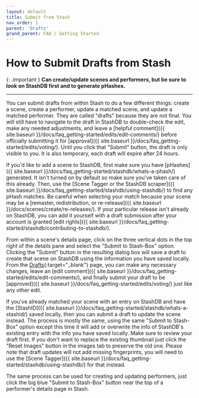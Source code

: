```yaml
---
layout: default
title: Submit from Stash
nav_order: 1
parent: 'Drafts'
grand_parent: FAQ / Getting Started
---
```


# How to Submit Drafts from Stash

{: .important }
**Can create/update scenes and performers, but be sure to look on StashDB first and to generate pHashes.**

---

You can submit drafts from within Stash to do a few different things: create a scene, create a performer, update a matched scene, and update a matched performer. They are called "drafts" because they are not final. You will still have to navigate to the draft in StashDB to double-check the edit, make any needed adjustments, and leave a [helpful comment]({{ site.baseurl }}/docs/faq_getting-started/edits/edit-comments/) before officially submitting it for [approval]({{ site.baseurl }}/docs/faq_getting-started/edits/voting/). Until you click that "Submit" button, the draft is only visible to you. It is also temporary, each draft will expire after 24 hours.

If you'd like to add a scene to StashDB, first make sure you have [pHashes]({{ site.baseurl }}/docs/faq_getting-started/stashdb/whats-a-phash/) generated. It isn't turned on by default so make sure you've taken care of this already. Then, use the [Scene Tagger or the StashDB scraper]({{ site.baseurl }}/docs/faq_getting-started/stashdb/using-stashdb/) to find any pHash matches. Be careful when selecting your match because your scene may be a [remaster, redistribution, or re-release]({{ site.baseurl }}/docs/scenes/create/re-releases/). If your particular release isn't already on StashDB, you can add it yourself with a draft submission after your account is granted [edit rights]({{ site.baseurl }}/docs/faq_getting-started/stashdb/contributing-to-stashdb/).

From within a scene's details page, click on the three vertical dots in the top right of the details pane and select the "Submit to Stash-Box" option. Clicking the "Submit" button in the resulting dialog box will save a draft to create that scene on StashDB using the information you have saved locally. From the [Drafts](https://stashdb.org/drafts){:target="_blank"} page, you can make any necessary changes, leave an [edit comment]({{ site.baseurl }}/docs/faq_getting-started/edits/edit-comments/), and finally submit your draft to be [approved]({{ site.baseurl }}/docs/faq_getting-started/edits/voting/) just like any other edit.

If you've already matched your scene with an entry on StashDB and have the [StashID]({{ site.baseurl }}/docs/faq_getting-started/stashdb/whats-a-stashid/) saved locally, then you can submit a draft to update the scene instead. The process is mostly the same, using the same "Submit to Stash-Box" option except this time it will add or overwrite the info of StashDB's existing entry with the info you have saved locally. Make sure to review your draft first. If you don't want to replace the existing thumbnail just click the "Reset Images" button in the images tab to preserve the old one. Please note that draft updates will not add missing fingerprints, you will need to use the [Scene Tagger]({{ site.baseurl }}/docs/faq_getting-started/stashdb/using-stashdb/) for that instead.

The same process can be used for creating and updating performers, just click the big blue "Submit to Stash-Box" button near the top of a performer's details page in Stash.
